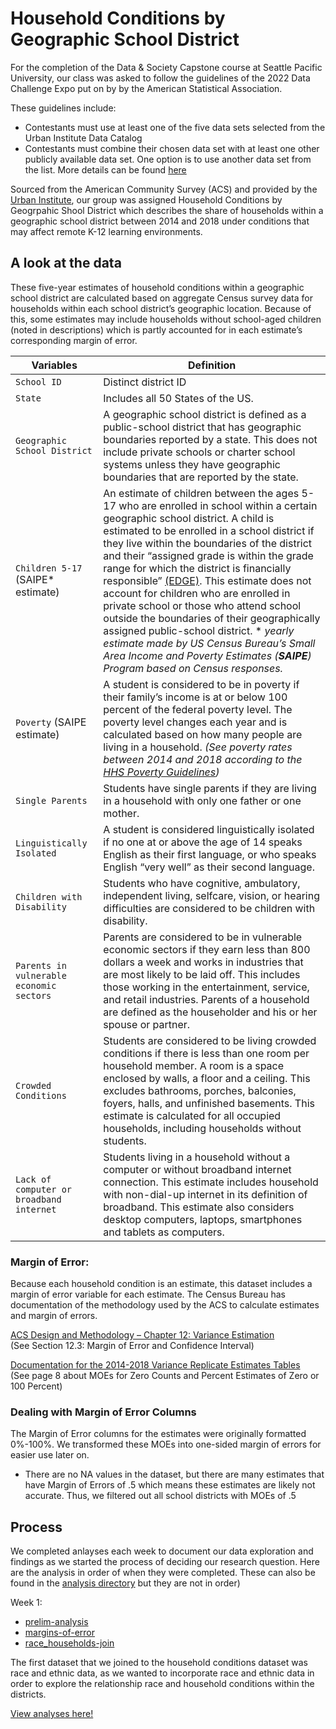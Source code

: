 # Household Conditions by Geographic School District

For the completion of the Data & Society Capstone course at Seattle Pacific University, our class was asked to follow the guidelines of the 2022 Data Challenge Expo put on by by the American Statistical Association. 

These guidelines include: 
- Contestants must use at least one of the five data sets selected from the Urban Institute Data Catalog
- Contestants must combine their chosen data set with at least one other publicly available data set. One option is to use another data set from the list.
More details can be found [here](https://community.amstat.org/dataexpo/home)

Sourced from the American Community Survey (ACS) and provided by the [Urban Institute](https://datacatalog.urban.org/dataset/household-conditions-geographic-school-district), our group was assigned Household Conditions by Geogrpahic Shool District which describes the share of households within a geographic school district between 2014 and 2018 under conditions that may affect remote K-12 learning environments.

## A look at the data

These five-year estimates of household conditions within a geographic school district are calculated based on aggregate Census survey data for households within each school district’s geographic location. Because of this, some estimates may include households without school-aged children (noted in descriptions) which is partly accounted for in each estimate’s corresponding margin of error. 

| Variables | Definition |
| --- | --- |
| `School ID` |Distinct district ID|
| `State` |Includes all 50 States of the US.|
| `Geographic School District` |A geographic school district is defined as a public-school district that has geographic boundaries reported by a state. This does not include private schools or charter school systems unless they have geographic boundaries that are reported by the state.  |
| `Children 5-17` (SAIPE\* estimate) | An estimate of children between the ages 5-17 who are enrolled in school within a certain geographic school district. A child is estimated to be enrolled in a school district if they live within the boundaries of the district and their “assigned grade is within the grade range for which the district is financially responsible” [(EDGE)](https://nces.ed.gov/programs/edge/Demographic/ACSchildren). This estimate does not account for children who are enrolled in private school or those who attend school outside the boundaries of their geographically assigned public-school district. \* _yearly estimate made by US Census Bureau’s Small Area Income and Poverty Estimates (**SAIPE**) Program based on Census responses._|
| `Poverty` (SAIPE estimate) | A student is considered to be in poverty if their family’s income is at or below 100 percent of the federal poverty level. The poverty level changes each year and is calculated based on how many people are living in a household. _(See poverty rates between 2014 and 2018 according to the [HHS Poverty Guidelines](https://aspe.hhs.gov/topics/poverty-economic-mobility/poverty-guidelines/prior-hhs-poverty-guidelines-federal-register-references))_|
| `Single Parents` | Students have single parents if they are living in a household with only one father or one mother.|
| `Linguistically Isolated` | A student is considered linguistically isolated if no one at or above the age of 14 speaks English as their first language, or who speaks English “very well” as their second language.|
| `Children with Disability` | Students who have cognitive, ambulatory, independent living, selfcare, vision, or hearing difficulties are considered to be children with disability. |
| `Parents in vulnerable economic sectors` |Parents are considered to be in vulnerable economic sectors if they earn less than 800 dollars a week and works in industries that are most likely to be laid off. This includes those working in the entertainment, service, and retail industries. Parents of a household are defined as the householder and his or her spouse or partner.|
| `Crowded Conditions` | Students are considered to be living crowded conditions if there is less than one room per household member. A room is a space enclosed by walls, a floor and a ceiling. This excludes bathrooms, porches, balconies, foyers, halls, and unfinished basements. This estimate is calculated for all occupied households, including households without students. |
|`Lack of computer or broadband internet`| Students living in a household without a computer or without broadband internet connection. This estimate includes household with non-dial-up internet in its definition of broadband. This estimate also considers desktop computers, laptops, smartphones and tablets as computers.|

### Margin of Error: 
Because each household condition is an estimate, this dataset includes a margin of error variable for each estimate. The Census Bureau has documentation of the methodology used by the ACS to calculate estimates and margin of errors.

[ACS Design and Methodology – Chapter 12: Variance Estimation](https://www2.census.gov/programs-surveys/acs/methodology/design_and_methodology/acs_design_methodology_ch12_2014.pdf)  
(See Section 12.3: Margin of Error and Confidence Interval)

[Documentation for the 2014-2018 Variance Replicate Estimates Tables](https://www2.census.gov/programs-surveys/acs/replicate_estimates/2018/documentation/5-year/2014-2018_Variance_Replicate_Tables_Documentation.pdf)   
(See page 8 about MOEs for Zero Counts and Percent Estimates of Zero or 100 Percent)

### Dealing with Margin of Error Columns
The Margin of Error columns for the estimates were originally formatted 0%-100%. We transformed these MOEs into one-sided margin of errors for easier use later on. 
- There are no NA values in the dataset, but there are many estimates that have Margin of Errors of .5 which means these estimates are likely not accurate. Thus, we filtered out all school districts with MOEs of .5 


## Process 
We completed anlayses each week to document our data exploration and findings as we started the process of deciding our research question. 
Here are the analysis in order of when they were completed. These can also be found in the [analysis directory](https://github.com/jonmgeiger/household-conditions/tree/main/analyses) but they are not in order) 

Week 1: 
- [prelim-analysis](https://jonmgeiger.github.io/household-conditions/analyses/prelim-analysis.html)
- [margins-of-error](https://jonmgeiger.github.io/household-conditions/analyses/margins-of-error.html)
- [race_households-join](https://jonmgeiger.github.io/household-conditions/analyses/race_households_join.html)


The first dataset that we joined to the household conditions dataset was race and ethnic data, as we wanted to incorporate race and ethnic data in order to explore the relationship race and household conditions within the districts. 



[View analyses here!](https://jonmgeiger.github.io/household-conditions/)
